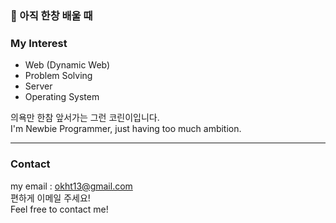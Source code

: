 ### 🌱 아직 한창 배울 때

### My Interest
- Web (Dynamic Web)
- Problem Solving
- Server
- Operating System

의욕만 한참 앞서가는 그런 코린이입니다.  
I'm Newbie Programmer, just having too much ambition.
___
### Contact
my email : okht13@gmail.com  
편하게 이메일 주세요!  
Feel free to contact me!
